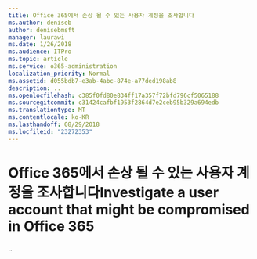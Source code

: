 ```yaml
---
title: Office 365에서 손상 될 수 있는 사용자 계정을 조사합니다
ms.author: deniseb
author: denisebmsft
manager: laurawi
ms.date: 1/26/2018
ms.audience: ITPro
ms.topic: article
ms.service: o365-administration
localization_priority: Normal
ms.assetid: d055bdb7-e3ab-4abc-874e-a77ded198ab8
description: ..
ms.openlocfilehash: c385f0fd80e834ff17a357f72bfd796cf5065188
ms.sourcegitcommit: c31424cafbf1953f2864d7e2ceb95b329a694edb
ms.translationtype: MT
ms.contentlocale: ko-KR
ms.lasthandoff: 08/29/2018
ms.locfileid: "23272353"
---
```

# <a name="investigate-a-user-account-that-might-be-compromised-in-office-365"></a><span data-ttu-id="44613-103">Office 365에서 손상 될 수 있는 사용자 계정을 조사합니다</span><span class="sxs-lookup"><span data-stu-id="44613-103">Investigate a user account that might be compromised in Office 365</span></span>

<span data-ttu-id="44613-104">..</span><span class="sxs-lookup"><span data-stu-id="44613-104"></span></span>
  

